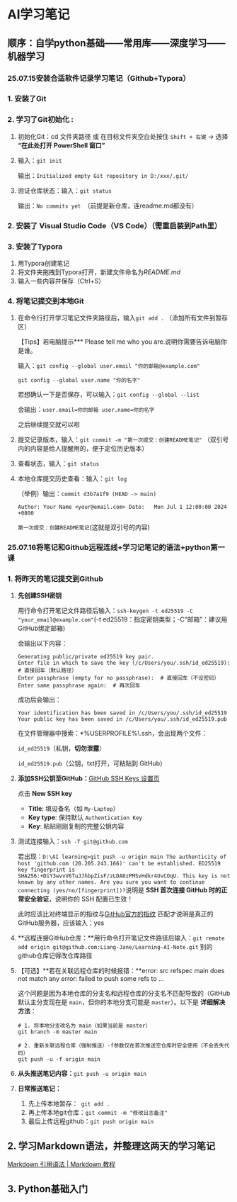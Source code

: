 # AI学习笔记

## 顺序：自学python基础——常用库——深度学习——机器学习

### 25.07.15安装合适软件记录学习笔记（Github+Typora）

### 1. 安装了Git

### 2. 学习了Git初始化 : 

1. 初始化Git：cd 文件夹路径 或 在目标文件夹空白处按住 `Shift + 右键` → 选择 **“在此处打开 PowerShell 窗口”**

2. 输入：`git init` 

    输出：`Initialized empty Git repository in D:/xxx/.git/`

3. 验证仓库状态：输入：`git status` 

    输出：`No commits yet `（前提是新仓库，连readme.md都没有）

### 2. 安装了 **Visual Studio Code（VS Code）**（需重启装到Path里）  

### 3. 安装了Typora

1. 用Typora创建笔记
2. 将文件夹拖拽到Typora打开，新建文件命名为*README.md*
3. 输入一些内容并保存（Ctrl+S）

### 4. 将笔记提交到本地Git

1. 在命令行打开学习笔记文件夹路径后，输入`git add .`  （添加所有文件到暂存区）

   【Tips】若电脑提示*** Please tell me who you are.说明你需要告诉电脑你是谁。

   输入：`git config --global user.email "你的邮箱@example.com"`

   `git config --global user.name "你的名字"`

   若想确认一下是否保存，可以输入：`git config --global --list`

   会输出：`user.email=你的邮箱 user.name=你的名字`  

   之后继续提交就可以啦

2. 提交记录版本，输入：`git commit -m "第一次提交：创建README笔记"`  （双引号内的内容是给人提醒用的，便于定位历史版本）

3. 查看状态，输入：`git status`

4. 本地仓库提交历史查看：输入：`git log`  

   （举例）输出：`commit d3b7a1f9 (HEAD -> main)  `

   `Author: Your Name <your@email.com>
   Date:   Mon Jul 1 12:00:00 2024 +0800`

   `第一次提交：创建README笔记`(这就是双引号的内容)

### 25.07.16将笔记和Github远程连线+学习记笔记的语法+python第一课

### 1. 将昨天的笔记提交到Github

1. **先创建SSH密钥**

   用行命令打开笔记文件路径后输入：`ssh-keygen -t ed25519 -C "your_email@example.com"`(-t ed25519：指定密钥类型；-C“邮箱”：建议用GitHub绑定邮箱)

   会输出以下内容：

   ```
   Generating public/private ed25519 key pair.
   Enter file in which to save the key (/c/Users/you/.ssh/id_ed25519):  # 直接回车（默认路径）
   Enter passphrase (empty for no passphrase):  # 直接回车（不设密码）
   Enter same passphrase again:  # 再次回车
   ```

   成功后会输出：

   ```
   Your identification has been saved in /c/Users/you/.ssh/id_ed25519
   Your public key has been saved in /c/Users/you/.ssh/id_ed25519.pub
   ```

   在文件管理器中搜索：*%USERPROFILE%\\.ssh，会出现两个文件：

   `id_ed25519`（私钥，**切勿泄露**）

   `id_ed25519.pub`（公钥，txt打开，可粘贴到 GitHub）

2. **添加SSH公钥至GitHub：**[GitHub SSH Keys 设置页](https://github.com/settings/keys)  

   点击 **New SSH key**

   - **Title**: 填设备名（如 `My-Laptop`）
   - **Key type**: 保持默认 `Authentication Key`
   - **Key**: 粘贴刚刚复制的完整公钥内容

3. 测试连接输入：`ssh -T git@github.com`

   若出现：`D:\AI learning>git push -u origin main The authenticity of host 'github.com (20.205.243.166)' can't be established. ED25519 key fingerprint is SHA256:+DiY3wvvV6TuJJhbpZisF/zLDA0zPMSvHdkr4UvCOqU. This key is not known by any other names. Are you sure you want to continue connecting (yes/no/[fingerprint])?`说明是 **SSH 首次连接 GitHub 时的正常安全验证**，说明你的 SSH 配置已生效！

   此时应该比对终端显示的指纹与[GitHub官方的指纹](https://docs.github.com/en/authentication/keeping-your-account-and-data-secure/githubs-ssh-key-fingerprints)  匹配才说明是真正的GitHub服务器，应该输入：yes

4. **远程连接GitHub仓库：**用行命令打开笔记文件路径后输入：`git remote add origin git@github.com:Liang-Jane/Learning-AI-Note.git`  别的github仓库记得改仓库路径

5. 【可选】**若在关联远程仓库的时候报错：**error: src refspec main does not match any error: failed to push some refs to ...

   这个问题是因为本地仓库的分支名和远程仓库的分支名不匹配导致的（GitHub 默认主分支现在是 `main`，但你的本地分支可能是 `master`）。以下是 **详细解决方法**：

   ```
   # 1. 将本地分支改名为 main（如果当前是 master）
   git branch -m master main
   
   # 2. 重新关联远程仓库（强制推送）-f参数仅在首次推送空仓库时安全使用（不会丢失代码）
   git push -u -f origin main
   ```

6. **从头推送笔记内容：**`git push -u origin main`

7. **日常推送笔记：**

   1. 先上传本地暂存：` git add .`
   2. 再上传本地git仓库：`git commit -m "修改日志备注"`
   3. 最后上传远程github：`git push origin main`




## 2. 学习Markdown语法，并整理这两天的学习笔记

[Markdown 引用语法 | Markdown 教程](https://markdown.com.cn/basic-syntax/blockquotes.html)



## 3. Python基础入门

